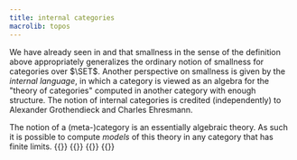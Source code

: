 ```yaml
---
title: internal categories
macrolib: topos
---
```


We have already seen in [](frct-000G) and [](frct-000L) that smallness in the
sense of the definition above appropriately generalizes the ordinary notion of
smallness for categories over $\SET$. Another perspective on smallness is given
by the *internal language*, in which a category is viewed as an algebra for the
"theory of categories" computed in another category with enough structure. The
notion of internal categories is credited (independently) to Alexander
Grothendieck and Charles Ehresmann.

The notion of a (meta-)category is an essentially algebraic theory. As such it is possible to compute *models* of this theory in any category that has finite limits.
{{<child frct-001A>}}
{{<child frct-000V>}}
{{<child frct-0011>}}
{{<child frct-000Z>}}
